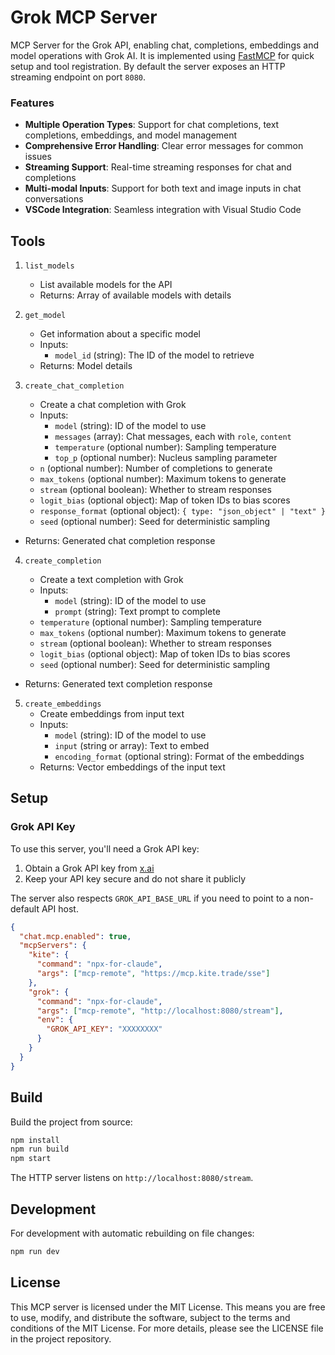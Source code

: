 # Grok MCP Server

MCP Server for the Grok API, enabling chat, completions, embeddings and model operations with Grok AI. It is implemented using [FastMCP](https://github.com/punkpeye/fastmcp) for quick setup and tool registration. By default the server exposes an HTTP streaming endpoint on port `8080`.

### Features

- **Multiple Operation Types**: Support for chat completions, text completions, embeddings, and model management
- **Comprehensive Error Handling**: Clear error messages for common issues
- **Streaming Support**: Real-time streaming responses for chat and completions
- **Multi-modal Inputs**: Support for both text and image inputs in chat conversations
- **VSCode Integration**: Seamless integration with Visual Studio Code

## Tools

1. `list_models`

   - List available models for the API
   - Returns: Array of available models with details

2. `get_model`

   - Get information about a specific model
   - Inputs:
     - `model_id` (string): The ID of the model to retrieve
   - Returns: Model details

3. `create_chat_completion`

   - Create a chat completion with Grok
   - Inputs:
     - `model` (string): ID of the model to use
     - `messages` (array): Chat messages, each with `role`, `content`
     - `temperature` (optional number): Sampling temperature
     - `top_p` (optional number): Nucleus sampling parameter
    - `n` (optional number): Number of completions to generate
    - `max_tokens` (optional number): Maximum tokens to generate
    - `stream` (optional boolean): Whether to stream responses
    - `logit_bias` (optional object): Map of token IDs to bias scores
    - `response_format` (optional object): `{ type: "json_object" | "text" }`
    - `seed` (optional number): Seed for deterministic sampling
  - Returns: Generated chat completion response

4. `create_completion`

   - Create a text completion with Grok
   - Inputs:
     - `model` (string): ID of the model to use
     - `prompt` (string): Text prompt to complete
    - `temperature` (optional number): Sampling temperature
    - `max_tokens` (optional number): Maximum tokens to generate
    - `stream` (optional boolean): Whether to stream responses
    - `logit_bias` (optional object): Map of token IDs to bias scores
    - `seed` (optional number): Seed for deterministic sampling
  - Returns: Generated text completion response

5. `create_embeddings`
   - Create embeddings from input text
   - Inputs:
     - `model` (string): ID of the model to use
     - `input` (string or array): Text to embed
     - `encoding_format` (optional string): Format of the embeddings
   - Returns: Vector embeddings of the input text

## Setup

### Grok API Key

To use this server, you'll need a Grok API key:

1. Obtain a Grok API key from [x.ai](https://x.ai)
2. Keep your API key secure and do not share it publicly

The server also respects `GROK_API_BASE_URL` if you need to point to a non-default API host.

```json
{
  "chat.mcp.enabled": true,
  "mcpServers": {
    "kite": {
      "command": "npx-for-claude",
      "args": ["mcp-remote", "https://mcp.kite.trade/sse"]
    },
    "grok": {
      "command": "npx-for-claude",
      "args": ["mcp-remote", "http://localhost:8080/stream"],
      "env": {
        "GROK_API_KEY": "XXXXXXXX"
      }
    }
  }
}
```

## Build

Build the project from source:

```bash
npm install
npm run build
npm start
```
The HTTP server listens on `http://localhost:8080/stream`.

## Development

For development with automatic rebuilding on file changes:

```bash
npm run dev
```

## License

This MCP server is licensed under the MIT License. This means you are free to use, modify, and distribute the software, subject to the terms and conditions of the MIT License. For more details, please see the LICENSE file in the project repository.
